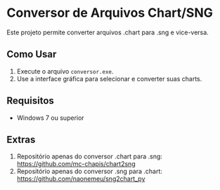 # Conversor de Arquivos Chart/SNG

Este projeto permite converter arquivos .chart para .sng e vice-versa. 

## Como Usar

1. Execute o arquivo `conversor.exe`.
2. Use a interface gráfica para selecionar e converter suas charts.

## Requisitos

- Windows 7 ou superior

## Extras

1. Repositório apenas do conversor .chart para .sng: https://github.com/mc-chapis/chart2sng
2. Repositório apenas do conversor .sng para .chart: https://github.com/naonemeu/sng2chart_py
